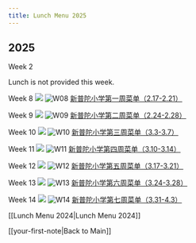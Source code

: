 ```yaml
---
title: Lunch Menu 2025
---
```


## 2025

Week 2

Lunch is not provided this week.

Week 8
<img src="{{ site.baseurl }}/assets/img/2025/lunch-25-w08.webp"/>
![W08](lunch-25-w08.webp)
[新普陀小学第一周菜单（2.17-2.21）](https://mp.weixin.qq.com/s?__biz=MzAxMzI0NzY3OA==&mid=2653213003&idx=1&sn=0605d31fc9b1e5711779ae1ddc75fa4b&chksm=81f345aa78ba27a4b6d3bada91646b1b50c61450af27868e824881b6402c67849d205f8fe7f1&xtrack=1&scene=0&subscene=7&sessionid=1739590660&clicktime=1739590680&enterid=1739590680&ascene=7&fasttmpl_type=0&fasttmpl_fullversion=7603788-en_US-zip&fasttmpl_flag=0&realreporttime=1739590680432&devicetype=android-33&version=28003857&nettype=cbnet&abtest_cookie=AAACAA%3D%3D&lang=en&session_us=gh_d3b0b79fb296&countrycode=CN&exportkey=n_ChQIAhIQk1cOxckKdGku2Btq19d9TxLjAQIE97dBBAEAAAAAALRwK%2BbUAmoAAAAOpnltbLcz9gKNyK89dVj03O%2BfyvQclP65FkCBxYcYs1rHSu16HnZdFOXRdmZsBy2Gvv%2FXCDT2KG%2BhD6uwYN3jehLe9GJ5E25byApgCUSsf2ZFbLlINBI%2FDG9ElLkR5DeG5uam5JpuZi8d%2BUAy%2F7qVV0buv0taZTjYRX9egehhqWVJCNtlZuAM4Zrqf8kxMB7rukEPfOOI7F9Dq2nWhwOSc0OLYXfUM3tfVVTW9y5sOuDR8lgdrMD4NXzO86Zkwr4lwPN7brnuXMAK9xxH&pass_ticket=LP%2BHWaPQAucIVkWNpoBxSvUm7kVw0JaYFc%2B%2FhT6nlOIql%2BGDvuR7N4o8ELntbAAi&wx_header=3)

Week 9
<img src="{{ site.baseurl }}/assets/img/2025/lunch-25-w09.webp"/>
![W09](lunch-25-w09.webp)
[新普陀小学第二周菜单（2.24-2.28）](https://mp.weixin.qq.com/s?__biz=MzAxMzI0NzY3OA==&mid=2653214343&idx=2&sn=299a6e0afb5161744fe719dfbf4d4bfb&chksm=81ca2aa6fb1a1ee092cea1a89f3d20fcd7d65c147724cb3ecb170ad7196c86d68fcf09eced7c&sessionid=1740642520&scene=126&subscene=90&clicktime=1740642530&enterid=1740642530&ascene=3&fasttmpl_type=0&fasttmpl_fullversion=7621112-zh_CN-zip&fasttmpl_flag=0&realreporttime=1740642530452&devicetype=android-35&version=28003833&nettype=cbnet&abtest_cookie=AAACAA%3D%3D&lang=zh_CN&session_us=gh_d3b0b79fb296&countrycode=CN&exportkey=n_ChQIAhIQyK%2BPUVH6gg%2BIyQPaGu9ThRLmAQIE97dBBAEAAAAAAIXNMRGZ0NkAAAAOpnltbLcz9gKNyK89dVj0z2FTM3IhQASYwvh0HjUtfMGOgAa4h9led4N6Hp9CaUnqN4PNDzJIqKwrvJ%2BtCAh%2BloeI2MNJN7yBgkx%2Fv941FIZ9CD%2B%2FcIYKe827xo62T7WJ%2BUbr02axLZQdvmqwy6eBIo0c8MQOSc%2BngdhPCR2VKo9J1WaPp65m9%2B%2FhWcWDfqIEEQKEV4d9qe9u1feiIPd7EgCy9vgDb9If1fp2nGMLjzeR1Y3CGmqK%2F69YTBS8bTTNeXkvzbQslDbcQFc7F3HI&pass_ticket=rAGEfQoEazqKi0oPnK5WuY7YpnSmSrP5orUHAIyqv7AAMRMq36nVP1v0iceEfTy4&wx_header=3)

Week 10
<img src="{{ site.baseurl }}/assets/img/2025/lunch-25-w10.webp"/>
![W10](lunch-25-w10.webp)
[新普陀小学第三周菜单（3.3-3.7）](https://mp.weixin.qq.com/s?__biz=MzAxMzI0NzY3OA==&mid=2653214530&idx=1&sn=204e35490a6edf68a2015daf41c28442&chksm=81c90737588ebea00c435d5be845132ca5783b955e7a6fd280c51ee165b66ac833e07ec34948&xtrack=1&scene=0&subscene=7&sessionid=1740961665&clicktime=1740961781&enterid=1740961781&ascene=7&fasttmpl_type=0&fasttmpl_fullversion=7622559-zh_CN-zip&fasttmpl_flag=0&realreporttime=1740961781796&devicetype=android-35&version=28003833&nettype=cbnet&abtest_cookie=AAACAA%3D%3D&lang=zh_CN&session_us=gh_d3b0b79fb296&countrycode=CN&exportkey=n_ChQIAhIQ4feDdQABmoOWHSiO39v2ERLmAQIE97dBBAEAAAAAAG7KE9mS1BwAAAAOpnltbLcz9gKNyK89dVj0ky2X6%2F59496QW92p3rRvouP0Xvez0Nk2ZHuq1pyLihCMw6Wmgta%2FftbfjRzqO3w3nr8vpDgpadUL2mgljynEYV7sWKFIZojHMl3%2FagMWOgH6hyl3R%2F0BUmQ%2FuzPUDVrHlWO4otD0wrLmfqZXTQ8QtN00Neo9gTllTDWEKZS9RZRzytyOldySj9CLjddMOk8F%2BHZOPN%2F%2Fl3%2BlDkCg0frwpwAAlJCzrU0NpASxZnyzbYdhGGt14QxrZPmpZw84AGwQ&pass_ticket=coZq8%2FoMjMBaExkIkCikeH8qSGbbWmQb6Q7WYd1H8wShy0HDaUK2NKQbn%2BFybcAv&wx_header=3)

Week 11
<img src="{{ site.baseurl }}/assets/img/2025/lunch-25-w11.png"/>
![W11](lunch-25-w11.png)
[新普陀小学第四周菜单（3.10-3.14）](https://mp.weixin.qq.com/s?__biz=MzAxMzI0NzY3OA==&mid=2653215034&idx=2&sn=a657f9ed18a4e8b492ac8374284611ad&chksm=8187a6dcf0e6420d841d9f3df766669be40fae908b3611ee9da26af3b5ae447baafabde883e3&xtrack=1&scene=90&subscene=93&sessionid=1741571526&flutter_pos=1&clicktime=1741571567&enterid=1741571567&finder_biz_enter_id=4&ranksessionid=1741568369&ascene=56&fasttmpl_type=0&fasttmpl_fullversion=7634029-zh_CN-zip&fasttmpl_flag=0&realreporttime=1741571567412&devicetype=android-35&version=28003833&nettype=cbnet&abtest_cookie=AAACAA%3D%3D&lang=zh_CN&session_us=gh_d3b0b79fb296&countrycode=CN&exportkey=n_ChQIAhIQaenm4A9UpsfSw7lbcwQ1NhLmAQIE97dBBAEAAAAAACrALLT22LUAAAAOpnltbLcz9gKNyK89dVj0VuESWU8CzKgtrVslGfX0Q9GZJ10QvnNx%2Fe7L3aYIaC4K3N7B9IJwAGWrvwevwfn%2BIBr6CvwDDnlVkuBbZsNndsyrQS8dW8T0nn8zSbCUhXJ7JcZWTyZvlD4tt26635MTbhezA8dAtJiiDKs3qTjx9CXd4Y%2FVwCNQ9VlaSVfhyYACabRyo7eYaVpJnQDFUloVl32rn9wMGE%2BHlpqQ02qNrYyKM03e0UkLm%2Bn0pXP0PL66eV4NLeIovc7R9fnhTAsz&pass_ticket=uoIRG1QOSGv0xWYGAILTkUNxHFnw6j5S0scGfiPSqN7U5OA8%2B9oQ1KysQu54wzKv&wx_header=3)

Week 12
<img src="{{ site.baseurl }}/assets/img/2025/lunch-25-w12.webp"/>
![W12](lunch-25-w12.webp)
[新普陀小学第五周菜单（3.17-3.21）](https://mp.weixin.qq.com/s?__biz=MzAxMzI0NzY3OA==&mid=2653215588&idx=2&sn=b7a52555ea0fce100a4e16ca8819a492&chksm=8108e5e769fd02187be558c88a1c702fef2e8f0fb275ea788123c680638394dc912f9da5e94c&sessionid=0&scene=126&clicktime=1742135355&enterid=1742135355&subscene=10000&ascene=3&fasttmpl_type=0&fasttmpl_fullversion=7644462-en_US-zip&fasttmpl_flag=0&realreporttime=1742135355084&devicetype=android-33&version=2800385d&nettype=WIFI&lang=en&exportkey=n_ChQIAhIQD%2FG4gukOA9svxESCOqLnCRLfAQIE97dBBAEAAAAAAPCJBnnDGTEAAAAOpnltbLcz9gKNyK89dVj01N5RTEw37qPvJ65iShOtgYVPdq75mVrpsxWGVTI2fRU00V%2BqNmyzdmKOlCPfPe7Yy19tjaL0ooKOHXIVMhrOoOE1axmpHXZBUl1ujf0FlS55GHuCkhhuRZxIU7k%2BWo%2F%2FnIn1aI6P6R3e%2FNU7Vp9eeD7nW6jeCPHP737JS71mg4pFoh6N%2BwM9%2FghK6byuZ%2B2wApjTzMBlGERwhrfiM7mV8z2JjdBeP1u9LCRr%2FV%2ByhcVJhSOuO0KNS%2BY%3D&pass_ticket=KaPxqHbw7tosfLzJNORPGAWWiXybohjI4l%2F6YcsHRpVzbyPpIIiFfN%2BB2e%2FFun%2BL&wx_header=3&poc_token=HFLj1mejkL2x7YVlsr0mxq6Jnz-Aw6oSof9Dykdn)

Week 13
<img src="{{ site.baseurl }}/assets/img/2025/lunch-25-w13.webp"/>
![W13](lunch-25-w13.webp)
[新普陀小学第六周菜单（3.24-3.28）](https://mp.weixin.qq.com/s?__biz=MzAxMzI0NzY3OA==&mid=2653215948&idx=2&sn=ad76038bf63487c50dff9c3e6e30070b&chksm=813b38abf547ebae5621250cc523a866208d4c21cb8efc982d2fc6fd0f8bbab794aaf5bec022&xtrack=1&scene=0&subscene=7&sessionid=1742778435&clicktime=1742778481&enterid=1742778481&ascene=7&fasttmpl_type=0&fasttmpl_fullversion=7653845-zh_CN-zip&fasttmpl_flag=0&realreporttime=1742778481357&devicetype=android-35&version=28003833&nettype=cbnet&abtest_cookie=AAACAA%3D%3D&lang=zh_CN&session_us=gh_d3b0b79fb296&countrycode=CN&exportkey=n_ChQIAhIQ3Vm6b%2FMxvSP09aYKoF5i2xLmAQIE97dBBAEAAAAAAL1tFJzL27YAAAAOpnltbLcz9gKNyK89dVj0J5nIAihANRTlKLk3TD7KG%2Fe7GgQQPLsZ5wfp42Gy%2FcYh%2Bc7XNzOZRkH0VtwYaLLi6aSeJEV8u4SKPE%2FmgKuK6KUPx2H5%2BtiABFMsFzQm04jYuVHFvOYvyFsLITNo2rsIZgmRDncm60fTxYBqAkM7YH3lH9KO9d3ASTLh5gFYyDsqHGMN7tHUVm7q5Z58tdIZRsnUpwpKzpcjHjgrvouhENsV9fGalnNfmr%2FT%2F5WukAtPuSJh6adO%2BgfRuvP7aIpr&pass_ticket=b8sqG%2FjbBcFlz2%2FbwsbSzBRhkNeQDso1R5NsPax9Y%2FLJIhzgJmeFntOOioUtQ80S&wx_header=3&poc_token=HOGw4GejmRSk4TOGbNWHtADuwsejg4ZGgmbeaCKz)

Week 14
<img src="{{ site.baseurl }}/assets/img/2025/lunch-25-w14.webp"/>
![W14](lunch-25-w14.webp)
[新普陀小学第七周菜单（3.31-4.3）](https://mp.weixin.qq.com/s?__biz=MzAxMzI0NzY3OA==&mid=2653216568&idx=2&sn=363f1561cfadace9d514083061c882a8&chksm=8197917bf8658438920bab984429d2086a6137e8747f5697dfa0dd07110f07fe16835b41ffc3&xtrack=1&scene=0&subscene=7&sessionid=1743383800&clicktime=1743383839&enterid=1743383839&ascene=7&fasttmpl_type=0&fasttmpl_fullversion=7664258-zh_CN-zip&fasttmpl_flag=0&realreporttime=1743383839896)




[[Lunch Menu 2024|Lunch Menu 2024]]

[[your-first-note|Back to Main]]
